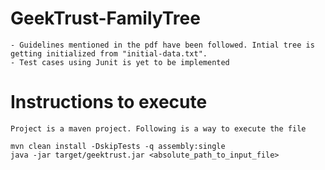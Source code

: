 # GeekTrust-FamilyTree

	- Guidelines mentioned in the pdf have been followed. Intial tree is getting initialized from "initial-data.txt". 
	- Test cases using Junit is yet to be implemented	

# Instructions to execute

	Project is a maven project. Following is a way to execute the file

	mvn clean install -DskipTests -q assembly:single
	java -jar target/geektrust.jar <absolute_path_to_input_file>

